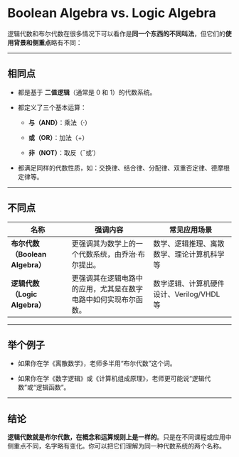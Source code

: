 # Boolean Algebra vs. Logic Algebra

逻辑代数和布尔代数在很多情况下可以看作是**同一个东西的不同叫法**，但它们的**使用背景和侧重点**略有不同：

---

## 相同点

- 都是基于 **二值逻辑**（通常是 0 和 1）的代数系统。
    
- 都定义了三个基本运算：
    
    - **与（AND）**：乘法（·）
        
    - **或（OR）**：加法（+）
        
    - **非（NOT）**：取反（¯或′）
        
- 都满足同样的代数性质，如：交换律、结合律、分配律、双重否定律、德摩根定律等。
    

---

## 不同点

| 名称                        | 强调内容                             | 常见应用场景                      |
| ------------------------- | -------------------------------- | --------------------------- |
| **布尔代数（Boolean Algebra）** | 更强调其为数学上的一个代数系统，由乔治·布尔提出。        | 数学、逻辑推理、离散数学、理论计算机科学等       |
| **逻辑代数（Logic Algebra）**   | 更强调其在逻辑电路中的应用，尤其是在数字电路中如何实现布尔函数。 | 数字逻辑、计算机硬件设计、Verilog/VHDL 等 |

---

## 举个例子

- 如果你在学《离散数学》，老师多半用“布尔代数”这个词。
    
- 如果你在学《数字逻辑》或《计算机组成原理》，老师更可能说“逻辑代数”或“逻辑函数”。
    

---

## 结论

**逻辑代数就是布尔代数，在概念和运算规则上是一样的**。只是在不同课程或应用中侧重点不同，名字略有变化。你可以把它们理解为同一种代数系统的两个名称。
